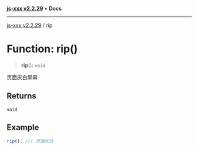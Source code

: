 [**js-xxx v2.2.29**](../README.md) • **Docs**

***

[js-xxx v2.2.29](../README.md) / rip

# Function: rip()

> **rip**(): `void`

页面灰白屏幕

## Returns

`void`

## Example

```ts
rip(); /// 页面灰白
```
